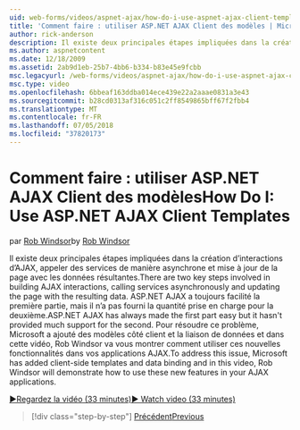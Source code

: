 ```yaml
---
uid: web-forms/videos/aspnet-ajax/how-do-i-use-aspnet-ajax-client-templates
title: 'Comment faire : utiliser ASP.NET AJAX Client des modèles | Microsoft Docs'
author: rick-anderson
description: Il existe deux principales étapes impliquées dans la création d’interactions d’AJAX, appeler des services de manière asynchrone et mise à jour de la page avec les données résultantes. ASP.NET AJAX h...
ms.author: aspnetcontent
ms.date: 12/18/2009
ms.assetid: 2ab9d1eb-25b7-4bb6-b334-b83e45e9fcbb
msc.legacyurl: /web-forms/videos/aspnet-ajax/how-do-i-use-aspnet-ajax-client-templates
msc.type: video
ms.openlocfilehash: 6bbeaf163ddba014ece439e22a2aaae0831a3e43
ms.sourcegitcommit: b28cd0313af316c051c2ff8549865bff67f2fbb4
ms.translationtype: MT
ms.contentlocale: fr-FR
ms.lasthandoff: 07/05/2018
ms.locfileid: "37820173"
---
```

<a name="how-do-i-use-aspnet-ajax-client-templates"></a><span data-ttu-id="7d538-104">Comment faire : utiliser ASP.NET AJAX Client des modèles</span><span class="sxs-lookup"><span data-stu-id="7d538-104">How Do I: Use ASP.NET AJAX Client Templates</span></span>
====================
<span data-ttu-id="7d538-105">par [Rob Windsor](https://twitter.com/robwindsor)</span><span class="sxs-lookup"><span data-stu-id="7d538-105">by [Rob Windsor](https://twitter.com/robwindsor)</span></span>

<span data-ttu-id="7d538-106">Il existe deux principales étapes impliquées dans la création d’interactions d’AJAX, appeler des services de manière asynchrone et mise à jour de la page avec les données résultantes.</span><span class="sxs-lookup"><span data-stu-id="7d538-106">There are two key steps involved in building AJAX interactions, calling services asynchronously and updating the page with the resulting data.</span></span> <span data-ttu-id="7d538-107">ASP.NET AJAX a toujours facilité la première partie, mais il n’a pas fourni la quantité prise en charge pour la deuxième.</span><span class="sxs-lookup"><span data-stu-id="7d538-107">ASP.NET AJAX has always made the first part easy but it hasn't provided much support for the second.</span></span> <span data-ttu-id="7d538-108">Pour résoudre ce problème, Microsoft a ajouté des modèles côté client et la liaison de données et dans cette vidéo, Rob Windsor va vous montrer comment utiliser ces nouvelles fonctionnalités dans vos applications AJAX.</span><span class="sxs-lookup"><span data-stu-id="7d538-108">To address this issue, Microsoft has added client-side templates and data binding and in this video, Rob Windsor will demonstrate how to use these new features in your AJAX applications.</span></span>

[<span data-ttu-id="7d538-109">&#9654;Regardez la vidéo (33 minutes)</span><span class="sxs-lookup"><span data-stu-id="7d538-109">&#9654; Watch video (33 minutes)</span></span>](https://channel9.msdn.com/Blogs/ASP-NET-Site-Videos/how-do-i-use-aspnet-ajax-client-templates)

> [!div class="step-by-step"]
> [<span data-ttu-id="7d538-110">Précédent</span><span class="sxs-lookup"><span data-stu-id="7d538-110">Previous</span></span>](how-do-i-customize-error-handling-for-the-aspnet-ajax-updatepanel.md)
